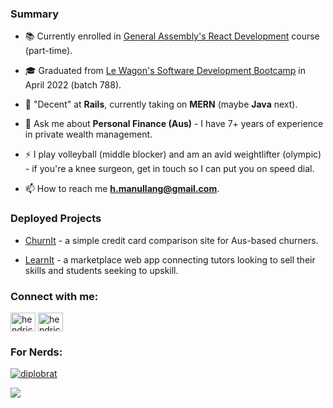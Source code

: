 <h3 align="left">Summary</h3>

- 📚 Currently enrolled in <a href="https://generalassemb.ly/education/react-development-remote-online">General Assembly's React Development</a> course (part-time). 

- 🎓 Graduated from <a href="https://www.lewagon.com/web-development-course/full-time">Le Wagon's Software Development Bootcamp</a> in April 2022 (batch 788).

- 🌱 "Decent" at **Rails**, currently taking on **MERN** (maybe **Java** next).

- 💬 Ask me about **Personal Finance (Aus)** - I have 7+ years of experience in private wealth management.

- ⚡ I play volleyball (middle blocker) and am an avid weightlifter (olympic) - if you're a knee surgeon, get in touch so I can put you on speed dial.

- 📫 How to reach me **h.manullang@gmail.com**.

<h3 align="left">Deployed Projects</h3>

- [ChurnIt](http://www.churnit.me/) - a simple credit card comparison site for Aus-based churners.

- [LearnIt](https://fantastic4learnit.herokuapp.com/) - a marketplace web app connecting tutors looking to sell their skills and students seeking to upskill.

<h3 align="left">Connect with me:</h3>
<p align="left">
<a href="https://linkedin.com/in/hendrick-manullang" target="blank"><img align="center" src="https://raw.githubusercontent.com/rahuldkjain/github-profile-readme-generator/master/src/images/icons/Social/linked-in-alt.svg" alt="hendrick-manullang" height="30" width="40" /></a>
<a href="https://instagram.com/hendrickmanullang" target="blank"><img align="center" src="https://raw.githubusercontent.com/rahuldkjain/github-profile-readme-generator/master/src/images/icons/Social/instagram.svg" alt="hendrickmanullang" height="30" width="40" /></a>
</p>

<h3 align="left">For Nerds:</h3>
<a href="https://github.com/anuraghazra/github-readme-stats">
    <img align="center" src="https://github-readme-stats.vercel.app/api?username=diplobrat&theme=dark&show_icons=true&locale=en" alt="diplobrat" />
</a>
<p></p>
<a href="https://github.com/anuraghazra/github-readme-stats">
    <img align="center" src="https://github-readme-stats.vercel.app/api/top-langs/?username=diplobrat&theme=dark&layout=compact">
</a>
